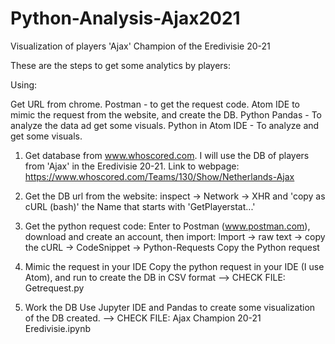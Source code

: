 # Python-Analysis-Ajax2021

Visualization of players 'Ajax' Champion of the Eredivisie 20-21

These are the steps to get some analytics by players:

Using: 

Get URL from chrome.
Postman - to get the request code.
Atom IDE to mimic the request from the website, and create the DB.
Python Pandas - To analyze the data ad get some visuals.
Python in Atom IDE - To analyze and get some visuals.

1. Get database from www.whoscored.com.
I will use the DB of players from 'Ajax' in the Eredivisie 20-21.
Link to webpage:
https://www.whoscored.com/Teams/130/Show/Netherlands-Ajax

2. Get the DB url from the website:
inspect -> Network -> XHR and 'copy as cURL (bash)' the Name that starts with 'GetPlayerstat...'

3. Get the python request code:
Enter to Postman (www.postman.com), download and create an account, then import:
Import -> raw text -> copy the cURL -> CodeSnippet -> Python-Requests
Copy the Python request

4.  Mimic the request in your IDE
Copy the python request in your IDE (I use Atom), and run to create the DB in CSV format
--> CHECK FILE: Getrequest.py

5. Work the DB
Use Jupyter IDE and Pandas to create some visualization of the DB created.
--> CHECK FILE: Ajax Champion 20-21 Eredivisie.ipynb
